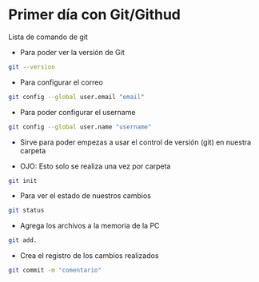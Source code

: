 # Primer día con Git/Githud

Lista de comando de git

* Para poder ver la versión de Git

```bash
git --version
```

* Para configurar el correo

```bash
git config --global user.email "email"
```

* Para poder configurar el username

```bash
git config --global user.name "username"
```

* Sirve para poder empezas a usar el control de versión (git) en nuestra carpeta

* OJO: Esto solo se realiza una vez por carpeta

```bash
git init
```

* Para ver el estado de nuestros cambios

```bash
git status
```

* Agrega los archivos a la memoria de la PC

```bash
git add.
```

* Crea el registro de los cambios realizados

```bash
git commit -m "comentario"
```

